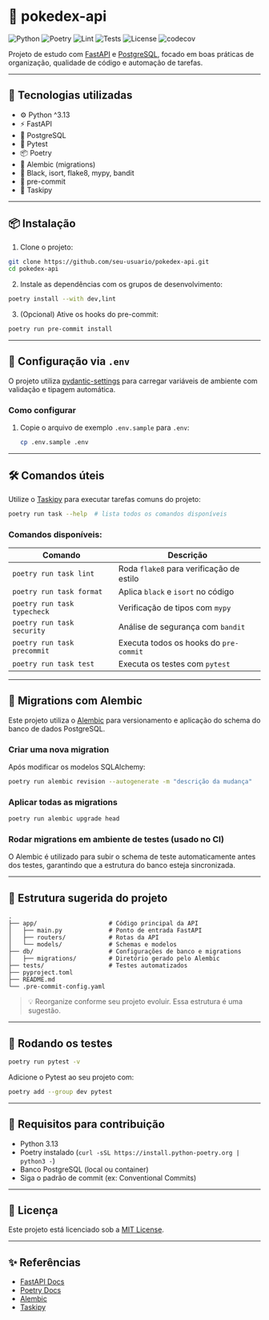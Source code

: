 # 🧬 pokedex-api

![Python](https://img.shields.io/badge/python-^3.13-blue)
![Poetry](https://img.shields.io/badge/poetry-1.8.0+-blueviolet)
![Lint](https://github.com/BrunoSegato/pokedex-api/actions/workflows/lint.yml/badge.svg)
![Tests](https://github.com/BrunoSegato/pokedex-api/actions/workflows/tests.yml/badge.svg)
![License](https://img.shields.io/github/license/BrunoSegato/pokedex-api)
![codecov](https://codecov.io/gh/BrunoSegato/pokedex-api/branch/main/graph/badge.svg)

Projeto de estudo com [FastAPI](https://fastapi.tiangolo.com/) e [PostgreSQL](https://www.postgresql.org/), focado em boas práticas de organização, qualidade de código e automação de tarefas.

---

## 🚀 Tecnologias utilizadas

- ⚙️ Python ^3.13
- ⚡ FastAPI
- 🐘 PostgreSQL
- 🧪 Pytest
- 📦 Poetry
- 📜 Alembic (migrations)
- 🧹 Black, isort, flake8, mypy, bandit
- 🔁 pre-commit
- 🔧 Taskipy

---

## 📦 Instalação

1. Clone o projeto:

```bash
git clone https://github.com/seu-usuario/pokedex-api.git
cd pokedex-api
```

2. Instale as dependências com os grupos de desenvolvimento:

```bash
poetry install --with dev,lint
```

3. (Opcional) Ative os hooks do pre-commit:

```bash
poetry run pre-commit install
```

---

## 🔧 Configuração via `.env`

O projeto utiliza [pydantic-settings](https://docs.pydantic.dev/latest/concepts/pydantic_settings/) para carregar variáveis de ambiente com validação e tipagem automática.

### Como configurar

1. Copie o arquivo de exemplo `.env.sample` para `.env`:
   ```bash
   cp .env.sample .env
   ```

---

## 🛠️ Comandos úteis

Utilize o [Taskipy](https://github.com/illBeRoy/taskipy) para executar tarefas comuns do projeto:

```bash
poetry run task --help  # lista todos os comandos disponíveis
```

### Comandos disponíveis:

| Comando                     | Descrição                                |
|-----------------------------|------------------------------------------|
| `poetry run task lint`      | Roda `flake8` para verificação de estilo |
| `poetry run task format`    | Aplica `black` e `isort` no código       |
| `poetry run task typecheck` | Verificação de tipos com `mypy`          |
| `poetry run task security`  | Análise de segurança com `bandit`        |
| `poetry run task precommit` | Executa todos os hooks do `pre-commit`   |
| `poetry run task test`      | Executa os testes com `pytest`           |

---

## 📜 Migrations com Alembic

Este projeto utiliza o [Alembic](https://alembic.sqlalchemy.org/) para versionamento e aplicação do schema do banco de dados PostgreSQL.

### Criar uma nova migration

Após modificar os modelos SQLAlchemy:

```bash
poetry run alembic revision --autogenerate -m "descrição da mudança"
```

### Aplicar todas as migrations

```bash
poetry run alembic upgrade head
```

### Rodar migrations em ambiente de testes (usado no CI)

O Alembic é utilizado para subir o schema de teste automaticamente antes dos testes, garantindo que a estrutura do banco esteja sincronizada.

---

## 🧪 Estrutura sugerida do projeto

```
.
├── app/                    # Código principal da API
│   ├── main.py             # Ponto de entrada FastAPI
│   ├── routers/            # Rotas da API
│   └── models/             # Schemas e modelos
├── db/                     # Configurações de banco e migrations
│   ├── migrations/         # Diretório gerado pelo Alembic
├── tests/                  # Testes automatizados
├── pyproject.toml
├── README.md
└── .pre-commit-config.yaml
```

> 💡 Reorganize conforme seu projeto evoluir. Essa estrutura é uma sugestão.

---

## 🧪 Rodando os testes

```bash
poetry run pytest -v
```

Adicione o Pytest ao seu projeto com:

```bash
poetry add --group dev pytest
```

---

## 📌 Requisitos para contribuição

- Python 3.13
- Poetry instalado (`curl -sSL https://install.python-poetry.org | python3 -`)
- Banco PostgreSQL (local ou container)
- Siga o padrão de commit (ex: Conventional Commits)

---

## 📄 Licença

Este projeto está licenciado sob a [MIT License](LICENSE).

---

## ✨ Referências

- [FastAPI Docs](https://fastapi.tiangolo.com/)
- [Poetry Docs](https://python-poetry.org/docs/)
- [Alembic](https://alembic.sqlalchemy.org/)
- [Taskipy](https://github.com/illBeRoy/taskipy)
